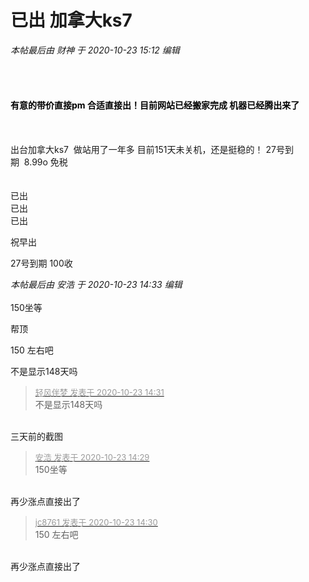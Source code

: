 # 已出 加拿大ks7


<i class="pstatus"> 本帖最后由 财神 于 2020-10-23 15:12 编辑 </i><br />
<br />
<img id="aimg_sN0Ln" onclick="zoom(this, this.src, 0, 0, 0)" class="zoom" src="https://s1.ax1x.com/2020/10/19/0vTkse.png" onmouseover="img_onmouseoverfunc(this)" onload="thumbImg(this)" border="0" alt="" /><br />
<br />
<br />
<br />
<strong><font color="Black">有意的带价直接pm 合适直接出！目前网站已经搬家完成 机器已经腾出来了 </font></strong><br />
<br />
<br />
<br />
出台加拿大ks7&nbsp;&nbsp;做站用了一年多 目前151天未关机，还是挺稳的！ 27号到期&nbsp;&nbsp;8.99o 免税 <br />
<br />
<br />
已出<br />
已出<br />
已出

祝早出

27号到期 100收

<i class="pstatus"> 本帖最后由 安浩 于 2020-10-23 14:33 编辑 </i><br />
<br />
150坐等

帮顶

150 左右吧 

不是显示148天吗

<div class="quote"><blockquote><font size="2"><a href="https://www.hostloc.com/forum.php?mod=redirect&amp;goto=findpost&amp;pid=9341115&amp;ptid=757600" target="_blank"><font color="#999999">轻风伴梦 发表于 2020-10-23 14:31</font></a></font><br />
不是显示148天吗</blockquote></div><br />
三天前的截图

<div class="quote"><blockquote><font size="2"><a href="https://www.hostloc.com/forum.php?mod=redirect&amp;goto=findpost&amp;pid=9341101&amp;ptid=757600" target="_blank"><font color="#999999">安浩 发表于 2020-10-23 14:29</font></a></font><br />
150坐等</blockquote></div><br />
再少涨点直接出了<img src="static/image/smiley/default/cry.gif" smilieid="4" border="0" alt="" />

<div class="quote"><blockquote><font size="2"><a href="https://www.hostloc.com/forum.php?mod=redirect&amp;goto=findpost&amp;pid=9341108&amp;ptid=757600" target="_blank"><font color="#999999">jc8761 发表于 2020-10-23 14:30</font></a></font><br />
150 左右吧</blockquote></div><br />
再少涨点直接出了<img src="static/image/smiley/default/cry.gif" smilieid="4" border="0" alt="" />
